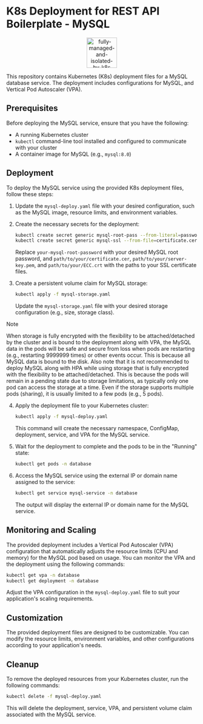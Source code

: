 # K8s Deployment for REST API Boilerplate - MySQL

<p align="center">
   <img src="https://kubernetes.io/images/kubernetes.png" alt="fully-managed-and-isolated-by-k8s" width="80">
</p>

This repository contains Kubernetes (K8s) deployment files for a MySQL database service. The deployment includes configurations for MySQL, and Vertical Pod Autoscaler (VPA).

## Prerequisites

Before deploying the MySQL service, ensure that you have the following:

- A running Kubernetes cluster
- `kubectl` command-line tool installed and configured to communicate with your cluster
- A container image for MySQL (e.g., `mysql:8.0`)

## Deployment

To deploy the MySQL service using the provided K8s deployment files, follow these steps:

1. Update the `mysql-deploy.yaml` file with your desired configuration, such as the MySQL image, resource limits, and environment variables.

2. Create the necessary secrets for the deployment:

   ```bash
   kubectl create secret generic mysql-root-pass --from-literal=password=your-mysql-root-password
   kubectl create secret generic mysql-ssl --from-file=certificate.cer=path/to/your/certificate.cer --from-file=server-key.pem=path/to/your/server-key.pem --from-file=ECC.crt=path/to/your/ECC.crt
   ```

   Replace `your-mysql-root-password` with your desired MySQL root password, and `path/to/your/certificate.cer`, `path/to/your/server-key.pem`, and `path/to/your/ECC.crt` with the paths to your SSL certificate files.

3. Create a persistent volume claim for MySQL storage:

   ```bash
   kubectl apply -f mysql-storage.yaml
   ```

   Update the `mysql-storage.yaml` file with your desired storage configuration (e.g., size, storage class).

> [!NOTE]
> When storage is fully encrypted with the flexibility to be attached/detached by the cluster and is bound to the deployment along with VPA, 
> the MySQL data in the pods will be safe and secure from loss when pods are restarting (e.g., restarting 9999999 times) or other events occur. This is because all MySQL data is bound to the disk.
> Also note that it is not recommended to deploy MySQL along with HPA while using storage that is fully encrypted with the flexibility to be attached/detached.
> This is because the pods will remain in a pending state due to storage limitations, as typically only one pod can access the storage at a time. Even if the storage supports multiple pods (sharing), it is usually limited to a few pods (e.g., 5 pods).

4. Apply the deployment file to your Kubernetes cluster:

   ```bash
   kubectl apply -f mysql-deploy.yaml
   ```

   This command will create the necessary namespace, ConfigMap, deployment, service, and VPA for the MySQL service.

5. Wait for the deployment to complete and the pods to be in the "Running" state:

   ```bash
   kubectl get pods -n database
   ```

6. Access the MySQL service using the external IP or domain name assigned to the service:

   ```bash
   kubectl get service mysql-service -n database
   ```

   The output will display the external IP or domain name for the MySQL service.

## Monitoring and Scaling

The provided deployment includes a Vertical Pod Autoscaler (VPA) configuration that automatically adjusts the resource limits (CPU and memory) for the MySQL pod based on usage. You can monitor the VPA and the deployment using the following commands:

```bash
kubectl get vpa -n database
kubectl get deployment -n database
```

Adjust the VPA configuration in the `mysql-deploy.yaml` file to suit your application's scaling requirements.

## Customization

The provided deployment files are designed to be customizable. You can modify the resource limits, environment variables, and other configurations according to your application's needs.

## Cleanup

To remove the deployed resources from your Kubernetes cluster, run the following commands:

```bash
kubectl delete -f mysql-deploy.yaml
```

This will delete the deployment, service, VPA, and persistent volume claim associated with the MySQL service.

